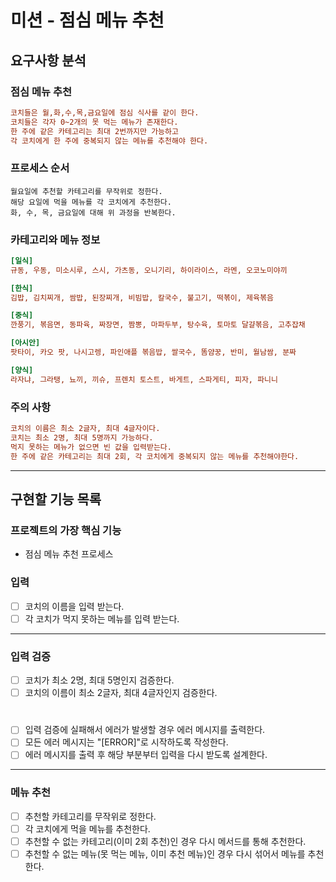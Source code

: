 # 미션 - 점심 메뉴 추천

## 요구사항 분석

### 점심 메뉴 추천
```ini
코치들은 월,화,수,목,금요일에 점심 식사를 같이 한다.
코치들은 각자 0~2개의 못 먹는 메뉴가 존재한다.
한 주에 같은 카테고리는 최대 2번까지만 가능하고
각 코치에게 한 주에 중복되지 않는 메뉴를 추천해야 한다.
```

### 프로세스 순서
```
월요일에 추천할 카테고리를 무작위로 정한다.
해당 요일에 먹을 메뉴를 각 코치에게 추천한다.
화, 수, 목, 금요일에 대해 위 과정을 반복한다.
```

### 카테고리와 메뉴 정보
```ini
[일식]
규동, 우동, 미소시루, 스시, 가츠동, 오니기리, 하이라이스, 라멘, 오코노미야끼

[한식]
김밥, 김치찌개, 쌈밥, 된장찌개, 비빔밥, 칼국수, 불고기, 떡볶이, 제육볶음

[중식]
깐풍기, 볶음면, 동파육, 짜장면, 짬뽕, 마파두부, 탕수육, 토마토 달걀볶음, 고추잡채

[아시안]
팟타이, 카오 팟, 나시고렝, 파인애플 볶음밥, 쌀국수, 똠얌꿍, 반미, 월남쌈, 분짜

[양식]
라자냐, 그라탱, 뇨끼, 끼슈, 프렌치 토스트, 바게트, 스파게티, 피자, 파니니
```

### 주의 사항

```ini
코치의 이름은 최소 2글자, 최대 4글자이다.
코치는 최소 2명, 최대 5명까지 가능하다.
먹지 못하는 메뉴가 없으면 빈 값을 입력받는다.
한 주에 같은 카테고리는 최대 2회, 각 코치에게 중복되지 않는 메뉴를 추천해야한다.
```

---

## 구현할 기능 목록

### 프로젝트의 가장 핵심 기능

- 점심 메뉴 추천 프로세스

### 입력

- [ ] 코치의 이름을 입력 받는다.
- [ ] 각 코치가 먹지 못하는 메뉴를 입력 받는다.

---

### 입력 검증

- [ ] 코치가 최소 2명, 최대 5명인지 검증한다.
- [ ] 코치의 이름이 최소 2글자, 최대 4글자인지 검증한다.

#

- [ ] 입력 검증에 실패해서 에러가 발생할 경우 에러 메시지를 출력한다.
- [ ] 모든 에러 메시지는 "[ERROR]"로 시작하도록 작성한다.
- [ ] 에러 메시지를 출력 후 해당 부분부터 입력을 다시 받도록 설계한다.

---

### 메뉴 추천

- [ ] 추천할 카테고리를 무작위로 정한다.
- [ ] 각 코치에게 먹을 메뉴를 추천한다.
- [ ] 추천할 수 없는 카테고리(이미 2회 추천)인 경우 다시 메서드를 통해 추천한다.
- [ ] 추천할 수 없는 메뉴(못 먹는 메뉴, 이미 추천 메뉴)인 경우 다시 섞어서 메뉴를 추천한다.